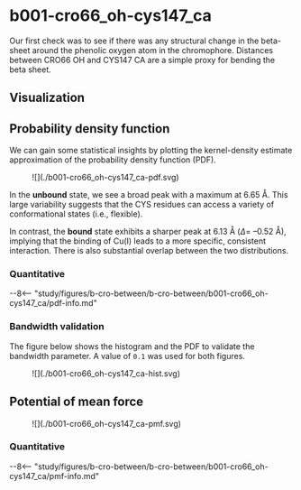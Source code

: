 # b001-cro66_oh-cys147_ca

Our first check was to see if there was any structural change in the beta-sheet around the phenolic oxygen atom in the chromophore.
Distances between CRO66 OH and CYS147 CA are a simple proxy for bending the beta sheet.

## Visualization

<div id="rogfp-view" class="mol-container"></div>
<script>
var uri = 'https://files.rcsb.org/view/1jc0.pdb';
jQuery.ajax( uri, {
    success: function(data) {
        // https://3dmol.org/doc/GLViewer.html
        let viewer = $3Dmol.createViewer(
            document.querySelector('#rogfp-view'),
            { backgroundAlpha: '0.0' }
        );
        let resi1 = 66;
        let atom1Name = "OH";
        let resi2 = 147;
        let atom2Name = "CA";
        viewer.addModel( data, 'pdb' );
        viewer.setStyle({chain: 'A'}, {cartoon: {color: 'spectrum', opacity: 0.65}});
        viewer.setStyle({chain: 'A', resi: 66}, {stick: {}, cartoon: {color: "spectrum", opacity: 0.65}});
        viewer.setStyle({chain: 'A', resi: 145}, {stick: {}, cartoon: {color: "spectrum", opacity: 0.65}});
        viewer.setStyle({chain: 'A', resi: 146}, {stick: {}, cartoon: {color: "spectrum", opacity: 0.65}});
        viewer.setStyle({chain: 'A', resi: 147}, {stick: {}, cartoon: {color: "spectrum", opacity: 0.65}});
        viewer.setStyle({chain: 'A', resi: 148}, {stick: {}, cartoon: {color: "spectrum", opacity: 0.65}});
        viewer.setStyle({chain: 'A', resi: 203}, {stick: {}, cartoon: {color: "spectrum", opacity: 0.65}});
        viewer.setStyle({chain: 'A', resi: 204}, {stick: {}, cartoon: {color: "spectrum", opacity: 0.65}});
        viewer.setStyle({chain: 'A', resi: 205}, {stick: {}, cartoon: {color: "spectrum", opacity: 0.65}});
        viewer.setStyle({chain: 'A', resi: 222}, {stick: {}, cartoon: {color: "spectrum", opacity: 0.65}});
        viewer.setStyle({chain: 'B'}, {});
        viewer.setStyle({chain: 'C'}, {});
        viewer.setView([ -181.5828007268911, -10.143459883276616, -44.45894524301146, 103.91875825735853, 0.021566443125462582, 0.9910877707110822, -0.12436356137693644, 0.042586663164634116 ]);
        let atom1 = viewer.getModel().selectedAtoms(
            {chain: 'A', resi: resi1, atom: atom1Name}
        )[0];
        let atom2 = viewer.getModel().selectedAtoms(
            {chain: 'A', resi: resi2, atom: atom2Name}
        )[0];
        viewer.addCylinder(
            {
                dashed: true,
                start: {x: atom1.x, y: atom1.y, z: atom1.z},
                end: {x: atom2.x, y: atom2.y, z: atom2.z},
                radius: 0.1,
                color: "#00b4d8"
            }
        );
        viewer.setClickable({}, true, function(atom,viewer,event,container) {
            console.log(viewer.getView());
        });
        viewer.render();
    },
    error: function(hdr, status, err) {
        console.error( "Failed to load " + uri + ": " + err );
    },
});
</script>

## Probability density function

We can gain some statistical insights by plotting the kernel-density estimate approximation of the probability density function (PDF).

<figure markdown>
![](./b001-cro66_oh-cys147_ca-pdf.svg)
</figure>

In the **unbound** state, we see a broad peak with a maximum at 6.65 Å.
This large variability suggests that the CYS residues can access a variety of conformational states (i.e., flexible).

In contrast, the **bound** state exhibits a sharper peak at 6.13 Å ($\Delta =$ &ndash;0.52 Å), implying that the binding of Cu(I) leads to a more specific, consistent interaction.
There is also substantial overlap between the two distributions.

### Quantitative

--8<-- "study/figures/b-cro-between/b-cro-between/b001-cro66_oh-cys147_ca/pdf-info.md"

### Bandwidth validation

The figure below shows the histogram and the PDF to validate the bandwidth parameter.
A value of `0.1` was used for both figures.

<figure markdown>
![](./b001-cro66_oh-cys147_ca-hist.svg)
</figure>

## Potential of mean force

<figure markdown>
![](./b001-cro66_oh-cys147_ca-pmf.svg)
</figure>

### Quantitative

--8<-- "study/figures/b-cro-between/b-cro-between/b001-cro66_oh-cys147_ca/pmf-info.md"
